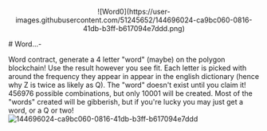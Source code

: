 <p align="center">
![Word0](https://user-images.githubusercontent.com/51245652/144696024-ca9bc060-0816-41db-b3ff-b617094e7ddd.png)
</p>
# Word...-

Word contract, generate a 4 letter "word" (maybe) on the polygon blockchain!
Use the result however you see fit. 
Each letter is picked with around the frequency they appear in appear in the english dictionary (hence why Z is twice as likely as Q).
The "word" doesn't exist until you claim it!
456976 possible combinations, but only 10001 will be created.
Most of the "words" created will be gibberish, but if you're lucky you may just get a word, or a Q or two!
![144696024-ca9bc060-0816-41db-b3ff-b617094e7ddd](https://user-images.githubusercontent.com/51245652/144696055-5f64cc94-0789-411f-bc2c-21f323bd367c.png)
